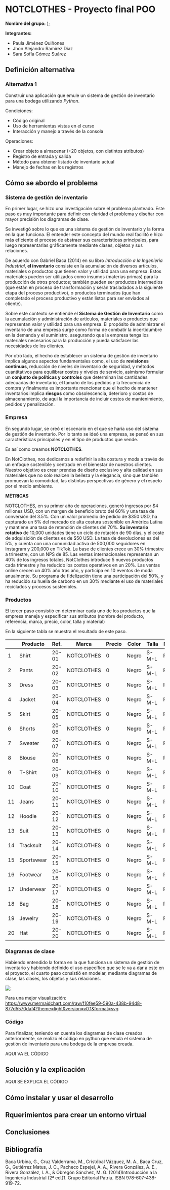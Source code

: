 # NOTCLOTHES - Proyecto final POO
**Nombre del grupo:** );

**Integrantes:**
* Paula Jiménez Quiñones
* Jhon Alejandro Ramirez Diaz
* Sara Sofía Gómez Suárez

## Definición alternativa
### Alternativa 1
Construir una aplicación que emule un sistema de gestión de inventario para una bodega utilizando _Python_.

Condiciones:
+ Código original
+ Uso de herramientas vistas en el curso
+ Interacción y manejo a través de la consola
  
Operaciones:
+ Crear objeto a almacenar (+20 objetos, con distintos atributos)
+ Registro de entrada y salida
+ Método para obtener listado de inventario actual
+ Manejo de fechas en los registros
## Cómo se abordo el problema
### Sistema de gestión de inventario
En primer lugar, se hizo una investigación sobre el problema planteado. Este paso es muy importante para definir con claridad el problema y diseñar con mayor precisión los diagramas de clase.

Se investigó sobre lo que es una sistema de gestión de inventario y la forma en la que funciona. El entender este concepto del mundo real facilitó e hizo más eficiente el proceso de abstraer sus características principales, para luego representarlas gráficamente mediante clases, objetos y sus relaciones.


De acuerdo con Gabriel Baca (2014) en su libro _Introducción a la Ingenieria Industrial_, **el inventario** consiste en la acumulación de diversos artículos, materiales o productos que tienen valor y utilidad para una empresa. Estos materiales pueden ser utilizados como insumos (materias primas) para la producción de otros productos; también pueden ser productos intermedios (que están en proceso de transformación y serán trasladados a la siguiente etapa del proceso productivo), o productos terminados (que han completado el proceso productivo y están listos para ser enviados al cliente).

Sobre este contexto se entiende el **Sistema de Gestión de Inventario** como la acumulación y administración de artículos, materiales o productos que representan valor y utilidad para una empresa. El propósito de administrar el inventario de una empresa surge como forma de combatir la incertidumbre en la demanda y el suministro, asegurando que la empresa tenga los materiales necesarios para la producción y pueda satisfacer las necesidades de los clientes.

Por otro lado, el hecho de establecer un sistema de gestión de inventario implica algunos aspectos fundamentales como, el uso de **revisiones continuas**, reducción de niveles de inventario de seguridad, y métodos cuantitativos para equilibrar costos y niveles de servicio, asimismo formular un **conjunto de políticas y controles** que determinan las cantidades adecuadas de inventario, el tamaño de los pedidos y la frecuencia de compra y finalmente es importante mencionar que el hecho de mantener inventarios implica **riesgos** como obsolescencia, deterioro y costos de almacenamiento, de aqui la importancia de incluir costos de mantenimiento, pedidos y penalización.


### Empresa
En segundo lugar, se creó el escenario en el que se haría uso del sistema de gestión de inventario. Por lo tanto se ideó una empresa, se pensó en sus características principales y en el tipo de productos que vende.

Es así como creamos **NOTCLOTHES**.

En NotClothes, nos dedicamos a redefinir la alta costura y moda a través de un enfoque sostenible y centrado en el bienestar de nuestros clientes. Nuestro objetivo es crear prendas de diseño exclusivo y alta calidad en sus materiales que no solo realcen la belleza y la elegancia, sino que también promuevan la comodidad, las distintas perspectivas de género  y el respeto por el medio ambiente.

**MÉTRICAS** 

NOTCLOTHES, en su primer año de operaciones, generó ingresos por $4  millones USD, con un margen de beneficio bruto del 60% y una tasa de conversión del 3.5%. Con un valor promedio de pedido de $350 USD, ha capturado un 5% del mercado de alta costura sostenible en América Latina y mantiene una tasa de retención de clientes del 70%. **Su inventario rotativo** de 10,000 unidades tiene un ciclo de rotación de 90 días, y el coste de adquisición de clientes es de $50 USD. La tasa de devoluciones es del 5%, y cuenta con una comunidad activa de 500,000 seguidores en Instagram y 200,000 en TikTok. La base de clientes crece un 30% trimestre a trimestre, con un NPS de 85. Las ventas internacionales representan un 40% de los ingresos totales, NotClothes introduce 5 nuevos productos cada trimestre y ha reducido los costos operativos en un 20%. Las ventas online crecen un 40% año tras año, y participa en 10 eventos de moda anualmente. Su programa de fidelización tiene una participación del 50%, y ha reducido su huella de carbono en un 30% mediante el uso de materiales reciclados y procesos sostenibles.

### Productos
El tercer paso consistió en determinar cada uno de los productos que la empresa maneja y especificar sus atributos (nombre del producto, referencia, marca, precio, color, talla y material)

En la siguiente tabla se muestra el resultado de este paso.

||Producto|Ref.|Marca|Precio|Color|Talla|Material|
|---|-----------------|------|---------|---------|--------|------|--------|
|1|Shirt|20-01|NOTCLOTHES|0|Negro|S-M-L|Poliéster|
|2|Pants|20-02|NOTCLOTHES|0|Negro|S-M-L|Poliéster|
|3|Dress|20-03|NOTCLOTHES|0|Negro|S-M-L|Poliéster|
|4|Jacket|20-04|NOTCLOTHES|0|Negro|S-M-L|Poliéster|
|5|Skirt|20-05|NOTCLOTHES|0|Negro|S-M-L|Poliéster|
|6|Shorts|20-06|NOTCLOTHES|0|Negro|S-M-L|Poliéster|
|7|Sweater|20-07|NOTCLOTHES|0|Negro|S-M-L|Poliéster|
|8|Blouse|20-08|NOTCLOTHES|0|Negro|S-M-L|Poliéster|
|9|T-Shirt|20-09|NOTCLOTHES|0|Negro|S-M-L|Poliéster|
|10|Coat|20-10|NOTCLOTHES|0|Negro|S-M-L|Poliéster|
|11|Jeans|20-11|NOTCLOTHES|0|Negro|S-M-L|Poliéster|
|12|Hoodie|20-12|NOTCLOTHES|0|Negro|S-M-L|Poliéster|
|13|Suit|20-13|NOTCLOTHES|0|Negro|S-M-L|Poliéster|
|14|Tracksuit|20-14|NOTCLOTHES|0|Negro|S-M-L|Poliéster|
|15|Sportswear|20-15|NOTCLOTHES|0|Negro|S-M-L|Poliéster|
|16|Footwear|20-16|NOTCLOTHES|0|Negro|S-M-L|Poliéster|
|17|Underwear|20-17|NOTCLOTHES|0|Negro|S-M-L|Poliéster|
|18|Bag|20-18|NOTCLOTHES|0|Negro|S-M-L|Poliéster|
|19|Jewelry|20-19|NOTCLOTHES|0|Negro|S-M-L|Poliéster|
|20|Hat|20-20|NOTCLOTHES|0|Negro|S-M-L|Poliéster|

### Diagramas de clase
Habiendo entendido la forma en la que funciona un sistema de gestión de inventario y habiendo definido el uso específico que se le va a dar a este en el proyecto, el cuarto paso consistió en modelar, mediante diagramas de clase, las clases, los objetos y sus relaciones.

[![](https://mermaid.ink/img/pako:eNqlVtuO2jAQ_ZUoT61YfgBVlRbQLkLtijas-sLLNBnAwomR4-yKpvvv9QVyIeM1q_LEzInPmbFnPK7jVGQYT-KUQ1nOGewk5Jsi0r-VFFmVqujL3_E4SvZMKsK_gkKVhH8usaT8S0gPSBElB1og2QtJKiSvCAolgUy5qEokgLXNIiKQmQDSv0QoKPGFEBmjJJKKkURrqRMvNUitOZoUdTpUMg9CKA_0XGQoPdgUdmQ6r8jliUoIdGTObyvhgtbOF0Xjn7hFiUWK0Xj8NWKFapAnyJ2zVLJxTiUU2cC7kuxMsOUCWopEifTwo9LFxNRpIDATXMgBV8L-DGW_m5pgwK-B0Qx4WnGNzlmZiqpQnz73Yxg9HzMN20g01tEfPaKaowLGSw00pG_d7bKV1W5WwhFf8BsWu70axPjAhj6dIge5Ph2blKKuvKVvY-h_0gvENmQbyC9gperSdrb8xAdeo2UZevlSOrbBWx1revJN9nAkleyi0M66G6NVcjaVkqFc3hs0GL29bTrHZUxP9N4dtOdy6J2LrzZMf__XmViKoI67EW-swidMD960HFNI0F20dZCSqngj49aHVNZXvfVRlfVV89AqZgLUnXaEq3po2zHSnAYPFpkdHrccuydwuz4Ut5tErYqxSZGVeK9vHE24b_QE69SXtj6SkPk-KNFMypqi692KzafBzmgmbEt6nyr2oqeNtweaNcGQLzO6Hs6m7hjTTYykmqmoC0dQrJn6rVrjIg_D1t1vPY19mTbLg9r6VdGqasPHqKEbusO-RToXu3OQOTxiXipRoHdAnhcHVRfdLteGl3ABZFXFd3GOMgeW6TezZdrEao85buKJ_pvhFiquNvGmMJ9CpURyKtJ4omSFd3FlnxjnV7Zzvv0DH0d9QQ?type=png)](https://mermaid.live/edit#pako:eNqlVtuO2jAQ_ZUoT61YfgBVlRbQLkLtijas-sLLNBnAwomR4-yKpvvv9QVyIeM1q_LEzInPmbFnPK7jVGQYT-KUQ1nOGewk5Jsi0r-VFFmVqujL3_E4SvZMKsK_gkKVhH8usaT8S0gPSBElB1og2QtJKiSvCAolgUy5qEokgLXNIiKQmQDSv0QoKPGFEBmjJJKKkURrqRMvNUitOZoUdTpUMg9CKA_0XGQoPdgUdmQ6r8jliUoIdGTObyvhgtbOF0Xjn7hFiUWK0Xj8NWKFapAnyJ2zVLJxTiUU2cC7kuxMsOUCWopEifTwo9LFxNRpIDATXMgBV8L-DGW_m5pgwK-B0Qx4WnGNzlmZiqpQnz73Yxg9HzMN20g01tEfPaKaowLGSw00pG_d7bKV1W5WwhFf8BsWu70axPjAhj6dIge5Ph2blKKuvKVvY-h_0gvENmQbyC9gperSdrb8xAdeo2UZevlSOrbBWx1revJN9nAkleyi0M66G6NVcjaVkqFc3hs0GL29bTrHZUxP9N4dtOdy6J2LrzZMf__XmViKoI67EW-swidMD960HFNI0F20dZCSqngj49aHVNZXvfVRlfVV89AqZgLUnXaEq3po2zHSnAYPFpkdHrccuydwuz4Ut5tErYqxSZGVeK9vHE24b_QE69SXtj6SkPk-KNFMypqi692KzafBzmgmbEt6nyr2oqeNtweaNcGQLzO6Hs6m7hjTTYykmqmoC0dQrJn6rVrjIg_D1t1vPY19mTbLg9r6VdGqasPHqKEbusO-RToXu3OQOTxiXipRoHdAnhcHVRfdLteGl3ABZFXFd3GOMgeW6TezZdrEao85buKJ_pvhFiquNvGmMJ9CpURyKtJ4omSFd3FlnxjnV7Zzvv0DH0d9QQ)

Para una mejor visualización: https://www.mermaidchart.com/raw/f10fee59-590a-438b-94d8-877d5570daf4?theme=light&version=v0.1&format=svg

### Código
Para finalizar, teniendo en cuenta los diagramas de clase creados anteriormente, se realizó el código en python que emula el sistema de gestión de inventario para una bodega de la empresa creada.

AQUI VA EL CÓDIGO
## Solución y la explicación
AQUI SE EXPLICA EL CÓDIGO
## Cómo instalar y usar el desarrollo
## Rquerimientos para crear un entorno virtual
## Conclusiones
## Bibliografía
Baca Urbina, G., Cruz Valderrama, M., Cristóbal Vázquez, M. A., Baca Cruz, G., Gutiérrez Matus, J. C., Pacheco Espejel, A. A., Rivera González, Á. E., Rivera González, I. A., & Obregón Sánchez, M. G. (2014)Introducción a la Ingeniería Industrial (2ª ed.)1. Grupo Editorial Patria. ISBN 978-607-438-919-72.
